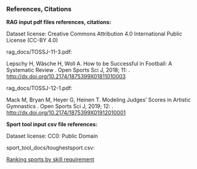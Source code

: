 
### References, Citations
**RAG input pdf files references, citations:**

Dataset license: Creative Commons Attribution 4.0 International Public License (CC-BY 4.0)

rag_docs/TOSSJ-11-3.pdf:

Lepschy H, Wäsche H, Woll A. How to be Successful in Football: A Systematic Review . Open Sports Sci J, 2018; 11: . http://dx.doi.org/10.2174/1875399X01811010003

rag_docs/TOSSJ-12-1.pdf:

Mack M, Bryan M, Heyer G, Heinen T. Modeling Judges’ Scores in Artistic Gymnastics . Open Sports Sci J, 2019; 12: . http://dx.doi.org/10.2174/1875399X01912010001

**Sport tool input csv file references:**

Dataset license: CC0: Public Domain

sport_tool_docs/toughestsport.csv:

[Ranking sports by skill requirement](https://www.kaggle.com/datasets/jainaru/ranking-sports-by-skill-requirement)

